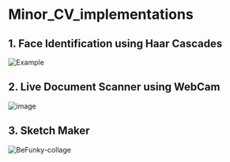 # Minor_CV_implementations

## 1. Face Identification using Haar Cascades
![Example](https://user-images.githubusercontent.com/75054074/229263908-7bde0b26-9bd0-4c80-9d3e-1338aebe4fba.png)


## 2. Live Document Scanner using WebCam 
![image](https://user-images.githubusercontent.com/75054074/229263491-a03a6072-addf-40b5-bb9b-12021b9f5b71.png)


## 3. Sketch Maker
![BeFunky-collage](https://user-images.githubusercontent.com/75054074/229264078-c32efe6f-6b10-4089-b108-9a48e30c1979.jpg)


